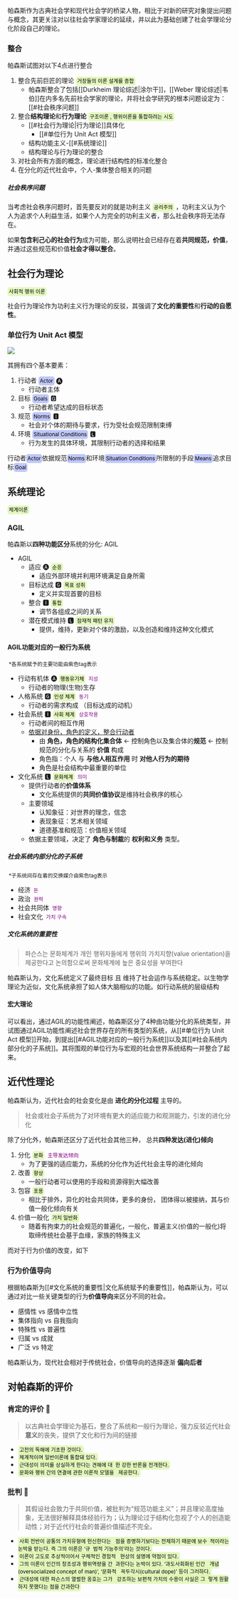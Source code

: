 ---
---
帕森斯作为古典社会学和现代社会学的桥梁人物，相比于对新的研究对象提出问题与概念，其更关注对以往社会学家理论的延续，并以此为基础创建了社会学理论分化阶段自己的理论。

### 整合

帕森斯试图对以下4点进行整合

1. 整合先前巨匠的理论 <small style="background-color:rgba(218, 247, 166, 0.7);padding:3px;border-radius:5px;color:black">거장들의 이론 설계를 종합</small>
	- 帕森斯整合了包括[[Durkheim 理论综述|涂尔干]]，[[Weber 理论综述|韦伯]]在内多名先前社会学家的理论，并将社会学研究的根本问题设定为：[[#社会秩序问题]]
2. 整合**结构理论**和**行为理论** <small style="background-color:rgba(218, 247, 166, 0.7);padding:3px;border-radius:5px;color:black">구조이론 , 행위이론을 통합하려는 시도</small> 
	- [[#社会行为理论|行为理论]]具体化 
		- [[#单位行为 Unit Act 模型]]
	- 结构功能主义-[[#系统理论]]
	- 结构理论与行为理论的整合
3. 对社会所有方面的概念，理论进行结构性的标准化整合  
4. 在分化的近代社会中，个人-集体整合相关的问题

##### 社会秩序问题

当考虑社会秩序问题时，首先要反对的就是功利主义 <small style="background-color:rgba(218, 247, 166, 0.7);padding:3px;border-radius:5px;color:black">공리주의</small> ，功利主义认为个人为追求个人利益生活，如果个人为完全的功利主义者，那么社会秩序将无法存在。

如果**包含利己心的社会行为**成为可能，那么说明社会已经存在着**共同规范，价值**，并通过这些规范和价值**社会才得以整合**。


## 社会行为理论
<small style="background-color:rgba(218, 247, 166, 0.7);padding:3px;border-radius:5px;color:black">사회적 행위 이론</small>

社会行为理论作为功利主义行为理论的反驳，其强调了**文化的重要性**和**行动的自愿性**。

### 单位行为 Unit Act 模型 

![](unitact.png)

其拥有四个基本要素：

1. 行动者 <small style="background-color:rgba(166, 177, 247, 0.7);padding:3px;border-radius:5px;color:black">Actor</small> 🅐
	- 行动者主体
2. 目标 <small style="background-color:rgba(166, 177, 247, 0.7);padding:3px;border-radius:5px;color:black">Goals</small> 🅶
	- 行动者希望达成的目标状态
3. 规范 <small style="background-color:rgba(166, 177, 247, 0.7);padding:3px;border-radius:5px;color:black">Norms</small> 🅸 
	- 社会对个体的期待与要求，行为受社会规范限制束缚
4. 环境 <small style="background-color:rgba(166, 177, 247, 0.7);padding:3px;border-radius:5px;color:black">Situational Conditions</small> 🅻
	- 行为发生的具体环境，其限制行动者的选择和结果

行动者<small style="background-color:rgba(166, 177, 247, 0.7);padding:3px;border-radius:5px;color:black">Actor</small>依据规范<small style="background-color:rgba(166, 177, 247, 0.7);padding:3px;border-radius:5px;color:black">Norms</small>和环境<small style="background-color:rgba(166, 177, 247, 0.7);padding:3px;border-radius:5px;color:black">Situation Conditions</small>所限制的手段<small style="background-color:rgba(166, 177, 247, 0.7);padding:3px;border-radius:5px;color:black">Means</small>追求目标<small style="background-color:rgba(166, 177, 247, 0.7);padding:3px;border-radius:5px;color:black">Goal</small>
## 系统理论
<small style="background-color:rgba(218, 247, 166, 0.7);padding:3px;border-radius:5px;color:black">체계이론</small>
 
### AGIL

帕森斯以**四种功能区分**系统的分化: AGIL

- AGIL
    - 适应 🅐 <small style="background-color:rgba(218, 247, 166, 0.7);padding:3px;border-radius:5px;color:black">순응</small>
        - 适应外部环境并利用环境满足自身所需
    - 目标达成 🅶 <small style="background-color:rgba(218, 247, 166, 0.7);padding:3px;border-radius:5px;color:black">목표 성취</small>
        - 定义并实现首要的目标
    - 整合 🅸 <small style="background-color:rgba(218, 247, 166, 0.7);padding:3px;border-radius:5px;color:black">통합</small>
        - 调节各组成之间的关系
    - 潜在模式维持 🅻 <small style="background-color:rgba(218, 247, 166, 0.7);padding:3px;border-radius:5px;color:black">잠재적 패턴 유지</small>
        - 提供，维持，更新对个体的激励，以及创造和维持这种文化模式

#### AGIL功能对应的一般行为系统

<small style="padding:3px;border-radius:5px;">*各系统赋予的主要功能由紫色tag表示</small>

- 行动有机体 🅐  <small style="background-color:rgba(218, 247, 166, 0.7);padding:3px;border-radius:5px;color:black">행동유기체</small> <small style="padding:3px;border-radius:5px;color:purple">지성</small>
	- 行动者的物理(生物)生存
- 人格系统 🅶 <small style="background-color:rgba(218, 247, 166, 0.7);padding:3px;border-radius:5px;color:black">인성 체계</small> <small style="padding:3px;border-radius:5px;color:purple">동기</small>
	- 行动者的需求构成 （目标达成的动机）
- 社会系统 🅸 <small style="background-color:rgba(218, 247, 166, 0.7);padding:3px;border-radius:5px;color:black">사회 체계</small> <small style="padding:3px;border-radius:5px;color:purple">상호작용</small>
	- 行动者间的相互作用 
	- <u>依据对身份，角色的定义，整合行动者</u>
		- 由 **角色，角色的结构化集合体** <- 控制角色以及集合体的**规范** <- 控制规范的分化与关系的 **价值** 构成
		 - 角色指：个人 与 **与他人相互作用** 时 **对他人行为的期待**
		 - 角色是社会结构中最重要的单位
- 文化系统 🅻 <small style="background-color:rgba(218, 247, 166, 0.7);padding:3px;border-radius:5px;color:black">문화체계</small> <small style="padding:3px;border-radius:5px;color:purple">의미</small>
	- 提供行动者的**价值体系**
		- 文化系统提供的**共同价值协议**是维持社会秩序的核心
	- 主要领域
		- 认知象征：对世界的理念，信念
		- 表现象征：艺术相关领域
		- 道德基准和规范：价值相关领域
	- 依据主要领域，决定了 **角色与制裁**的 **权利和义务** 类型。

##### 社会系统内部分化的子系统

<small style="padding:3px;border-radius:5px;">*子系统间存在着的交换媒介由紫色tag表示</small>

- 经济 <small style="padding:3px;border-radius:5px;color:purple">돈</small>
- 政治 <small style="padding:3px;border-radius:5px;color:purple">권력</small>
- 社会共同体 <small style="padding:3px;border-radius:5px;color:purple">영향</small>
- 社会文化 <small style="padding:3px;border-radius:5px;color:purple">가치 구속</small>


##### 文化系统的重要性

> 파슨스는 문화체계가 개인 행위자들에게 행위의 가치지향(value orientation)을 제공한다고 논의함으로써 문화체계에 높은 중요성을 부여한다

帕森斯认为，文化系统定义了最终目标 且 维持了社会运作与系统稳定。以生物学理论为近似，文化系统承担了如人体大脑相似的功能。如行动系统的层级结构

#### 宏大理论

可以看出，通过AGIL的功能性阐述，帕森斯区分了4种由功能分化的系统类型，并试图通过AGIL功能性阐述社会世界存在的所有类型的系统，从[[#单位行为 Unit Act 模型]]开始，到提出[[#AGIL功能对应的一般行为系统]]以及其[[#社会系统内部分化的子系统]]。其将围观的单位行为与宏观的社会世界系统结构一并整合了起来。

## 近代性理论

帕森斯认为，近代社会的社会变化是由 **进化的分化过程** 主导的。

> 社会或社会子系统为了对环境有更大的适应能力和观测能力，引发的进化分化

除了分化外，帕森斯还区分了近代社会其他三种， 总共**四种发达(进化)倾向**

1. 分化 <small style="background-color:rgba(218, 247, 166, 0.7);padding:3px;border-radius:5px;color:black">분화</small> <small style="padding:3px;border-radius:5px;color:purple">主导发达倾向</small>
	- 为了更强的适应能力，系统的分化作为近代社会主导的进化倾向
2. 改善 <small style="background-color:rgba(218, 247, 166, 0.7);padding:3px;border-radius:5px;color:black">향상</small>
	- 一般行动者可以使用的手段和资源得到大幅改善
3. 包容 <small style="background-color:rgba(218, 247, 166, 0.7);padding:3px;border-radius:5px;color:black">포용</small>
	- 相比于排外，异化的社会共同体，更多的身份， 团体得以被接纳，其与价值一般化倾向有关
4. 价值一般化 <small style="background-color:rgba(218, 247, 166, 0.7);padding:3px;border-radius:5px;color:black">가치 일반화</small>
	- 随着有拘束力的社会规范的普遍化，一般化，普遍主义(价值的一般化)将取缔传统社会基于血缘，家族的特殊主义

而对于行为价值的改变，如下
### 行为价值导向

根据帕森斯为[[#文化系统的重要性|文化系统赋予的重要性]]，帕森斯认为，可以通过对比一些关键类型的行为**价值导向**来区分不同的社会。

- 感情性 vs 感情中立性
- 集体指向 vs 自我指向
- 特殊性 vs 普遍性
- 归属 vs 成就
- 广泛 vs 特定

帕森斯认为，现代社会相对于传统社会，价值导向的选择逐渐 **偏向后者**

## 对帕森斯的评价

### 肯定的评价 🫡

> 以古典社会学理论为基石，整合了系统和一般行为理论，强力反驳近代社会**意义**的丧失，提供了文化和行为间的链接

- <small style="background-color:rgba(218, 247, 166, 0.7);padding:3px;border-radius:5px;color:black">고전의 독해에 기초한 것이다.</small>
- <small style="background-color:rgba(218, 247, 166, 0.7);padding:3px;border-radius:5px;color:black">체계적이며 일반이론에 통합돼 있다.</small>
- <small style="background-color:rgba(218, 247, 166, 0.7);padding:3px;border-radius:5px;color:black">근대성이 의미를 상실하게 한다는 견해에 대  한 강한 반론을 전개한다.</small>
- <small style="background-color:rgba(218, 247, 166, 0.7);padding:3px;border-radius:5px;color:black">문화와 행위 간의 연결에 관한 이론적 모델을   제공한다.</small>

### 批判 🤨

> 其假设社会致力于共同价值，被批判为“规范功能主义”；并且理论高度抽象，无法很好解释具体经验行为；认为理论过于结构化忽视了个人的创造能动性；对于近代行社会的普遍价值描述不完全。

- <small style="background-color:rgba(218, 247, 166, 0.7);padding:3px;border-radius:5px;color:black">사회 전반이 공통의 가치유형에 헌신한다는   점을 증명하기보다는 전제하기 때문에 보수  적이라는 논박을 받는다. 즉 그의 이론은 ‘규  범적 기능주의’라는 것이다.</small>
- <small style="background-color:rgba(218, 247, 166, 0.7);padding:3px;border-radius:5px;color:black">이론이 고도로 추상적이어서 구체적인 경험적   현상의 설명에 약점이 있다.</small>
- <small style="background-color:rgba(218, 247, 166, 0.7);padding:3px;border-radius:5px;color:black">그의 이론이 인간의 창조성과 행위역량을 간  과한다는 논박이 있다. ‘과도사회화된 인간   개념(oversocialized concept of man)’, ‘문화적   꼭두각시(cultural dope)’ 등이 그러하다.</small>
- <small style="background-color:rgba(218, 247, 166, 0.7);padding:3px;border-radius:5px;color:black">근대성에 대한 파슨스의 열렬한 옹호는 그가   강조하는 보편적 가치의 수용이 사실은 그  렇게 원활하지 못했다는 점을 간과한다</small>




